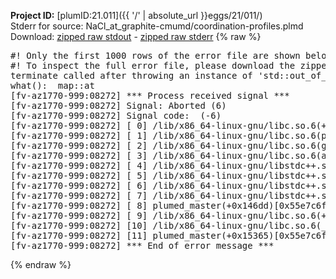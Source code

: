 **Project ID:** [plumID:21.011]({{ '/' | absolute_url }}eggs/21/011/)  
Stderr for source:  NaCl_at_graphite-cmumd/coordination-profiles.plmd   
Download: [zipped raw stdout](coordination-profiles.plmd.plumed_master.stdout.txt.zip) - [zipped raw stderr](coordination-profiles.plmd.plumed_master.stderr.txt.zip) 
{% raw %}
<pre>
#! Only the first 1000 rows of the error file are shown below
#! To inspect the full error file, please download the zipped raw stderr file above
terminate called after throwing an instance of 'std::out_of_range'
what():  map::at
[fv-az1770-999:08272] *** Process received signal ***
[fv-az1770-999:08272] Signal: Aborted (6)
[fv-az1770-999:08272] Signal code:  (-6)
[fv-az1770-999:08272] [ 0] /lib/x86_64-linux-gnu/libc.so.6(+0x45330)[0x7f8079645330]
[fv-az1770-999:08272] [ 1] /lib/x86_64-linux-gnu/libc.so.6(pthread_kill+0x11c)[0x7f807969eb2c]
[fv-az1770-999:08272] [ 2] /lib/x86_64-linux-gnu/libc.so.6(gsignal+0x1e)[0x7f807964527e]
[fv-az1770-999:08272] [ 3] /lib/x86_64-linux-gnu/libc.so.6(abort+0xdf)[0x7f80796288ff]
[fv-az1770-999:08272] [ 4] /lib/x86_64-linux-gnu/libstdc++.so.6(+0xa5ff5)[0x7f8079aa5ff5]
[fv-az1770-999:08272] [ 5] /lib/x86_64-linux-gnu/libstdc++.so.6(+0xbb0da)[0x7f8079abb0da]
[fv-az1770-999:08272] [ 6] /lib/x86_64-linux-gnu/libstdc++.so.6(_ZSt10unexpectedv+0x0)[0x7f8079aa5a55]
[fv-az1770-999:08272] [ 7] /lib/x86_64-linux-gnu/libstdc++.so.6(+0xa5a6f)[0x7f8079aa5a6f]
[fv-az1770-999:08272] [ 8] plumed_master(+0x146dd)[0x55e7c6f8d6dd]
[fv-az1770-999:08272] [ 9] /lib/x86_64-linux-gnu/libc.so.6(+0x2a1ca)[0x7f807962a1ca]
[fv-az1770-999:08272] [10] /lib/x86_64-linux-gnu/libc.so.6(__libc_start_main+0x8b)[0x7f807962a28b]
[fv-az1770-999:08272] [11] plumed_master(+0x15365)[0x55e7c6f8e365]
[fv-az1770-999:08272] *** End of error message ***
</pre>
{% endraw %}
